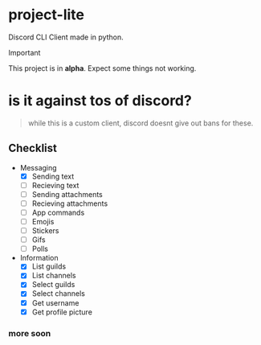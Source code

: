 # project-lite
Discord CLI Client made in python.

> [!IMPORTANT]  
> This project is in **alpha**. Expect some things not working.

# is it against tos of discord?
> while this is a custom client, discord doesnt give out bans for these. 



## Checklist
- Messaging
  - [x] Sending text
  - [ ] Recieving text
  - [ ] Sending attachments
  - [ ] Recieving attachments
  - [ ] App commands
  - [ ] Emojis
  - [ ] Stickers
  - [ ] Gifs
  - [ ] Polls
- Information
  - [x] List guilds
  - [x] List channels
  - [x] Select guilds
  - [x] Select channels
  - [x] Get username
  - [x] Get profile picture
### more soon
